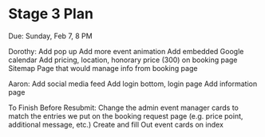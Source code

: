 # Stage 3 Plan
Due: Sunday, Feb 7, 8 PM


Dorothy:
Add pop up
Add more event animation
Add embedded Google calendar
Add pricing, location, honorary price (300) on booking page
Sitemap
Page that would manage info from booking page


Aaron:
Add social media feed
Add login bottom, login page
Add information page

To Finish Before Resubmit:
Change the admin event manager cards to match the entries we put on the booking request page (e.g. price point, additional message, etc.)
Create and fill Out event cards on index
